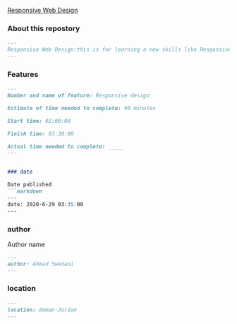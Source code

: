 [Responsive Web Design](index.html)
### About this repostory

```markdown
---
Responsive Web Design:this is for learning a new skills like Responsive Web Design && CSS grids
---
```

### Features

```markdown
---
Number and name of feature: Responsive design

Estimate of time needed to complete: 90 minutes

Start time: 02:00:00

Finish time: 03:30:00

Actual time needed to complete: _____
---


### date

Date published
```markdown
---
date: 2020-6-29 03:35:00
---
```

### author

Author name

```markdown
---
author: Ahmad Swedani
---
```
### location

```markdown
---
location: Amman-Jordan
---
```